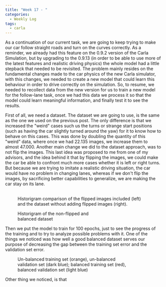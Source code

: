 ```yaml
---
title: "Week 17 - "
categories:
  - Weekly Log
tags:
  - carla
---
```


As a continuation of our current task, we are going to keep trying to make our car follow straight roads and turn on the curves correctly. As a reminder, we already had this feature on the 0.9.2 version of the Carla Simulation, but by upgrading to the 0.9.13 (in order to be able to use more of the latest features and realistic driving physics) the whole model had a little stepback that needed to be revisited. The problem mainly resides on the fundamental changes made to the car physics of the new Carla simulator, with this changes, we needed to create a new model that could learn this behaviour in order to drive correctly on the simulation. So, to resume, we needed to recollect data from the new version for us to train a new model for the follow-lane task, once we had this data we process it so that the model could learn meaningful information, and finally test it to see the results.

First of all, we need a dataset. The dataset we are going to use, is the same as the one we used on the previous post. The only difference is that we increased the "weird" cases such us the turns or strange start positions (such as having the car slightly turned around the yaw) for it to know how to behave on this cases. This was done by doubling the quantity of this "weird" data, where once we had 22.135 images, we increase them to almost 47.000. Another main change we did to the dataset approach, was to not flip the images. This last idea was proposed to me from one of my advisors, and the idea behind it that by flipping the images, we could make the car be able to confront much more cases whether it is left or right turns. But because we are trying to imitate a realistic driving situation, the car would have no problem in changing lanes, whereas if we don't flip the images, by sacrificing better capabilities to generalize, we are making the car stay on its lane.

<figure class="half">
  <img src="{{ site.url }}{{ site.baseurl }}/assets/images/histogram_town234_low.png" alt="">
  <img src="{{ site.url }}{{ site.baseurl }}/assets/images/histogram_town234_low_newcurves_no_flip.png" alt="">
  <figcaption>Historigram comparison of the flipped images included (left) and the dataset without adding flipped images (right).</figcaption>
</figure>

<figure class="align-center" style="width:50%">
  <img src="{{ site.url }}{{ site.baseurl }}/assets/images/histogram_town234_low_newcurves_no_flip_extreme.png" alt="">
  <figcaption>Historigram of the non-flipped and balanced dataset</figcaption>
</figure>

Then we put the model to train for 100 epochs, just to see the progress of the training and to try to analyze possible problems with it. One of the things we noticed was how well a good balanced dataset serves our purpose of decreasing the gap between the training set error and the validation set error.

<figure class="align-center" style="width:70%">
  <img src="{{ site.url }}{{ site.baseurl }}/assets/images/epoch_loss_no_flip.png" alt="">
  <figcaption>Un-balanced training set (orange), un-balanced validation set (dark blue); balanced training set (red), balanced validation set (light blue)</figcaption>
</figure>

Other thing we noticed, is that 

